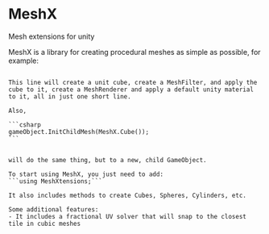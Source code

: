 # MeshX
Mesh extensions for unity

MeshX is a library for creating procedural meshes as simple as possible, for example:

~~~gameObject.InitMesh(MeshX.Cube());~~~

This line will create a unit cube, create a MeshFilter, and apply the cube to it, create a MeshRenderer and apply a default unity material to it, all in just one short line.

Also,

```csharp
gameObject.InitChildMesh(MeshX.Cube());
```


will do the same thing, but to a new, child GameObject.

To start using MeshX, you just need to add:
```using MeshXtensions;```

It also includes methods to create Cubes, Spheres, Cylinders, etc.

Some additional features:
- It includes a fractional UV solver that will snap to the closest tile in cubic meshes